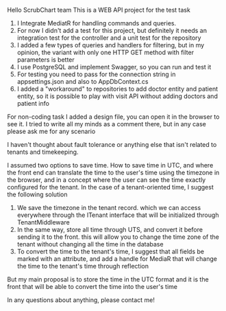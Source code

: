 Hello ScrubChart team
This is a WEB API project for the test task
1) I Integrate MediatR for handling commands and queries.
2) For now I didn't add a test for this project, but definitely it needs an integration test for the controller and a unit test for the repository
3) I added a few types of queries and handlers for filtering, but in my opinion, the variant with only one HTTP GET method with filter parameters is better
4) I use PostgreSQL and implement Swagger, so you can run and test it
5) For testing you need to pass for the connection string in appsettings.json and also to AppDbContext.cs
6) I added a "workaround" to repositories to add doctor entity and patient entity, so it is possible to play with visit API without adding doctors and patient info

For non-coding task 
I added a design file, you can open it in the browser to see it. 
I tried to write all my minds as a comment there, but in any case please ask me for any scenario

I haven't thought about fault tolerance or anything else that isn't related to tenants and timekeeping.

I assumed two options to save time. 
How to save time in UTC, and where the front end can translate the time to the user's time using the timezone in the browser,
and in a concept where the user can see the time exactly configured for the tenant.
In the case of a tenant-oriented time, I suggest the following solution
1) We save the timezone in the tenant record. which we can access everywhere through the ITenant interface that will be initialized through TenantMiddleware
2) In the same way, store all time through UTS, and convert it before sending it to the front. this will allow you to change the time zone of the tenant without changing all the time in the database
3) To convert the time to the tenant's time, I suggest that all fields be marked with an attribute, and add a handle for MediaR that will change the time to the tenant's time through reflection

But my main proposal is to store the time in the UTC format and it is the front that will be able to convert the time into the user's time

In any questions about anything, please contact me!
